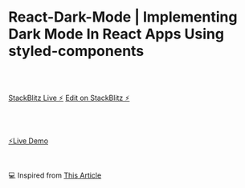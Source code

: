 # React-Dark-Mode | Implementing Dark Mode In React Apps Using styled-components

<br>
<br>

[StackBlitz Live ⚡️](https://stackblitz.com/edit/react-darklight-theme)      [Edit on StackBlitz ⚡️](https://stackblitz.com/edit/react-darklight-theme)

<br>
<br>

[⚡️Live Demo](https://react-dark-mode1.vercel.app) 

<br>

💻 Inspired from [This Article](https://www.smashingmagazine.com/2020/04/dark-mode-react-apps-styled-components/)
